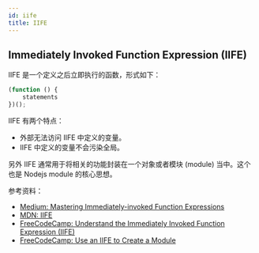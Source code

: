 ```yaml
---
id: iife
title: IIFE
---
```


## Immediately Invoked Function Expression (IIFE)

IIFE 是一个定义之后立即执行的函数，形式如下：

```js
(function () {
    statements
})();
```

IIFE 有两个特点：

- 外部无法访问 IIFE 中定义的变量。
- IIFE 中定义的变量不会污染全局。

另外 IIFE 通常用于将相关的功能封装在一个对象或者模块 (module) 当中。这个也是 Nodejs module 的核心思想。

参考资料：

- [Medium: Mastering Immediately-invoked Function Expressions](https://medium.com/@vvkchandra/essential-javascript-mastering-immediately-invoked-function-expressions-67791338ddc6)
- [MDN: IIFE](https://developer.mozilla.org/en-US/docs/Glossary/IIFE)
- [FreeCodeCamp: Understand the Immediately Invoked Function Expression (IIFE)](https://learn.freecodecamp.org/javascript-algorithms-and-data-structures/object-oriented-programming/understand-the-immediately-invoked-function-expression-iife)
- [FreeCodeCamp: Use an IIFE to Create a Module](https://learn.freecodecamp.org/javascript-algorithms-and-data-structures/object-oriented-programming/use-an-iife-to-create-a-module)
